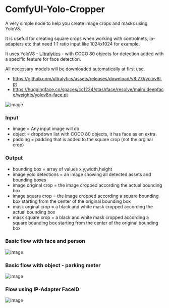 # ComfyUI-Yolo-Cropper

A very simple node to help you create image crops and masks using YoloV8.

It is usefull for creating square crops when working with controlnets, ip-adapters etc that need 1:1 ratio input like 1024x1024 for example.

It uses YoloV8 - [Ultralytics](https://github.com/ultralytics/ultralytics) - with COCO 80  objects for detection added with a specific feature for face detection.

All necessary models will be downloaded automatically at first use.
- https://github.com/ultralytics/assets/releases/download/v8.2.0/yolov8l.pt
- https://huggingface.co/spaces/cc1234/stashface/resolve/main/.deepface/weights/yolov8n-face.pt


![image](https://raw.githubusercontent.com/tooldigital/ComfyUI-Yolo-Cropper/main/img/cropper_image.png)


### Input

- image = Any input image will do
- object = dropdown list with COCO 80 objects, it has face as en extra.
- padding = padding that is added to the square crop (not the orginal crop)

### Output

- bounding box = array of values x,y,width,height
- image yolo detections = an image showing all detected assets and bounding boxes
- image original crop = the image cropped according the actual bounding box
- image square crop = the image cropped according a square bounding box starting from the center of the original bounding box
- mask orginal crop = a black and white mask cropped according the actual bounding box
- mask square crop = a black and white mask cropped according a square bounding box starting from the center of the original bounding box

### Basic flow with face and person

![image](https://raw.githubusercontent.com/tooldigital/ComfyUI-Yolo-Cropper/main/img/workflow_1.png)

### Basic flow with object - parking meter

![image](https://raw.githubusercontent.com/tooldigital/ComfyUI-Yolo-Cropper/main/img/workflow_2.png)

### Flow using IP-Adapter FaceID

![image](https://raw.githubusercontent.com/tooldigital/ComfyUI-Yolo-Cropper/main/img/workflow_3.png)

